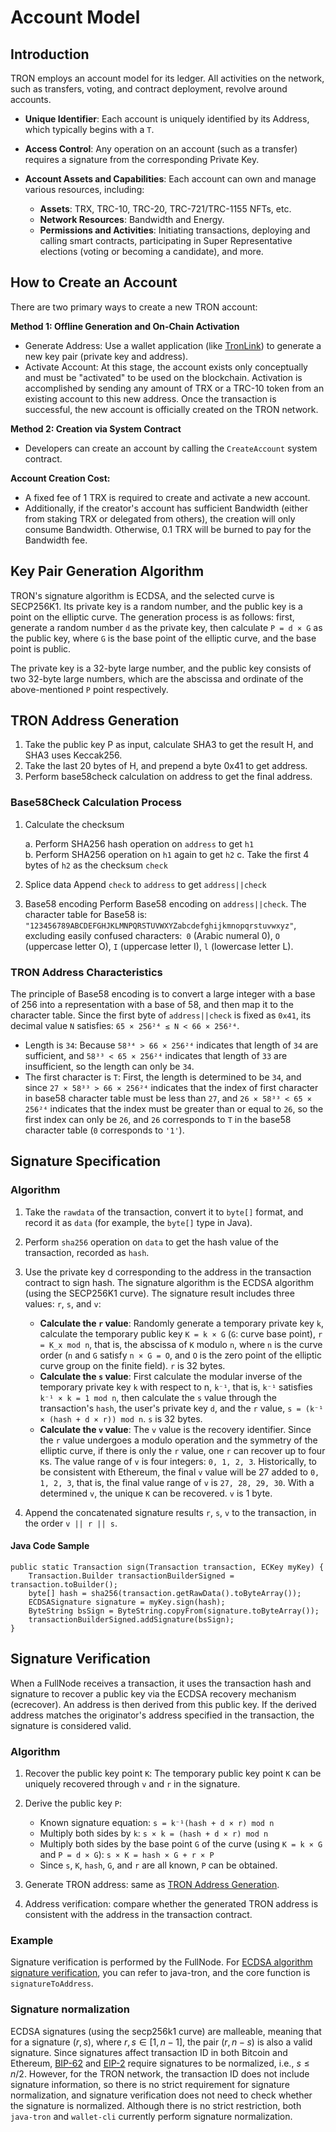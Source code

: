 # Account Model

## Introduction
TRON employs an account model for its ledger. All activities on the network, such as transfers, voting, and contract deployment, revolve around accounts.

 - **Unique Identifier**: Each account is uniquely identified by its Address, which typically begins with a `T`.
 - **Access Control**: Any operation on an account (such as a transfer) requires a signature from the corresponding Private Key.
 - **Account Assets and Capabilities**: Each account can own and manage various resources, including:

    - **Assets**: TRX, TRC-10, TRC-20, TRC-721/TRC-1155 NFTs, etc.
    - **Network Resources**: Bandwidth and Energy.
    - **Permissions and Activities**: Initiating transactions, deploying and calling smart contracts, participating in Super Representative elections (voting or becoming a candidate), and more.

## How to Create an Account

There are two primary ways to create a new TRON account:

**Method 1: Offline Generation and On-Chain Activation**

   - Generate Address: Use a wallet application (like [TronLink](https://www.tronlink.org/)) to generate a new key pair (private key and address).
   - Activate Account: At this stage, the account exists only conceptually and must be "activated" to be used on the blockchain. Activation is accomplished by sending any amount of TRX or a TRC-10 token from an existing account to this new address. Once the transaction is successful, the new account is officially created on the TRON network.

**Method 2: Creation via System Contract**

   - Developers can create an account by calling the `CreateAccount` system contract.

**Account Creation Cost:**

   - A fixed fee of 1 TRX is required to create and activate a new account.
   - Additionally, if the creator's account has sufficient Bandwidth (either from staking TRX or delegated from others), the creation will only consume Bandwidth. Otherwise, 0.1 TRX will be burned to pay for the Bandwidth fee.

## Key Pair Generation Algorithm

TRON's signature algorithm is ECDSA, and the selected curve is SECP256K1. Its private key is a random number, and the public key is a point on the elliptic curve. The generation process is as follows: first, generate a random number `d` as the private key, then calculate `P = d × G` as the public key, where `G` is the base point of the elliptic curve, and the base point is public.

The private key is a 32-byte large number, and the public key consists of two 32-byte large numbers, which are the abscissa and ordinate of the above-mentioned `P` point respectively.



## TRON Address Generation

1. Take the public key P as input, calculate SHA3 to get the result H, and SHA3 uses Keccak256.
2. Take the last 20 bytes of H, and prepend a byte 0x41 to get address.
3. Perform base58check calculation on address to get the final address.

### Base58Check Calculation Process

1. Calculate the checksum

    a. Perform SHA256 hash operation on `address` to get `h1`  
    b. Perform SHA256 operation on `h1` again to get `h2` 
    c. Take the first 4 bytes of `h2` as the checksum `check`

2. Splice data Append `check` to `address` to get `address||check`
3. Base58 encoding Perform Base58 encoding on `address||check`. The character table for Base58 is: `"123456789ABCDEFGHJKLMNPQRSTUVWXYZabcdefghijkmnopqrstuvwxyz"`, excluding easily confused characters:` 0` (Arabic numeral 0), `O` (uppercase letter O), `I` (uppercase letter I), `l` (lowercase letter L).

### TRON Address Characteristics

The principle of Base58 encoding is to convert a large integer with a base of 256 into a representation with a base of 58, and then map it to the character table. Since the first byte of `address||check` is fixed as `0x41`, its decimal value `N` satisfies: `65 × 256²⁴ ≤ N < 66 × 256²⁴`.

- Length is `34`: Because `58³⁴ > 66 × 256²⁴` indicates that length of `34` are sufficient, and `58³³ < 65 × 256²⁴` indicates that length of `33` are insufficient, so the length can only be `34`.
- The first character is `T`: First, the length is determined to be `34`, and since `27 × 58³³ > 66 × 256²⁴` indicates that the index of first character in base58 character table must be less than `27`, and `26 × 58³³ < 65 × 256²⁴` indicates that the index must be greater than or equal to `26`, so the first index can only be `26`, and `26` corresponds to `T` in the base58 character table (`0` corresponds to `'1'`).

## Signature Specification

### Algorithm

1. Take the `rawdata` of the transaction, convert it to `byte[]` format, and record it as `data` (for example, the `byte[]` type in Java).
2. Perform `sha256` operation on `data` to get the hash value of the transaction, recorded as `hash`.
3. Use the private key d corresponding to the address in the transaction contract to sign hash. The signature algorithm is the ECDSA algorithm (using the SECP256K1 curve). The signature result includes three values: `r`, `s`, and `v`:

    * **Calculate the `r` value**: Randomly generate a temporary private key `k`, calculate the temporary public key `K = k × G` (`G`: curve base point), `r = K_x mod n`, that is, the abscissa of `K` modulo `n`, where `n` is the curve order (`n` and `G` satisfy `n × G = O`, and `O` is the zero point of the elliptic curve group on the finite field). `r` is 32 bytes.
    * **Calculate the `s` value**: First calculate the modular inverse of the temporary private key `k` with respect to n, `k⁻¹`, that is, `k⁻¹` satisfies `k⁻¹ × k = 1 mod n`, then calculate the `s` value through the transaction's `hash`, the user's private key `d`, and the `r` value, `s = (k⁻¹ × (hash + d × r)) mod n`. `s` is 32 bytes.
    * **Calculate the `v` value**: The `v` value is the recovery identifier. Since the `r` value undergoes a modulo operation and the symmetry of the elliptic curve, if there is only the `r` value, one `r` can recover up to four `K`s. The value range of `v` is four integers: `0, 1, 2, 3`. Historically, to be consistent with Ethereum, the final `v` value will be 27 added to `0, 1, 2, 3`, that is, the final value range of `v` is `27, 28, 29, 30`. With a determined `v`, the unique `K` can be recovered. `v` is 1 byte.

4. Append the concatenated signature results `r`, `s`, `v` to the transaction, in the order `v || r || s`.

#### Java Code Sample

```
public static Transaction sign(Transaction transaction, ECKey myKey) {
    Transaction.Builder transactionBuilderSigned = transaction.toBuilder();
    byte[] hash = sha256(transaction.getRawData().toByteArray());
    ECDSASignature signature = myKey.sign(hash);
    ByteString bsSign = ByteString.copyFrom(signature.toByteArray());
    transactionBuilderSigned.addSignature(bsSign);
}
```

## Signature Verification
When a FullNode receives a transaction, it uses the transaction hash and signature to recover a public key via the ECDSA recovery mechanism (ecrecover). An address is then derived from this public key. If the derived address matches the originator's address specified in the transaction, the signature is considered valid.

### Algorithm

1. Recover the public key point `K`: The temporary public key point `K` can be uniquely recovered through `v` and `r` in the signature.
2. Derive the public key `P`:

    -  Known signature equation: `s = k⁻¹(hash + d × r) mod n`
    -  Multiply both sides by `k`: `s × k = (hash + d × r) mod n`
    -  Multiply both sides by the base point `G` of the curve (using `K = k × G` and `P = d × G`): `s × K = hash × G + r × P`
    -  Since `s`, `K`, `hash`, `G`, and `r` are all known, `P` can be obtained.

3. Generate TRON address: same as [TRON Address Generation](#tron-address-generation).
4. Address verification: compare whether the generated TRON address is consistent with the address in the transaction contract.

### Example

Signature verification is performed by the FullNode. For [ECDSA algorithm signature verification](https://github.com/tronprotocol/java-tron/blob/master/crypto/src/main/java/org/tron/common/crypto/ECKey.java), you can refer to java-tron, and the core function is `signatureToAddress`.

### Signature normalization

ECDSA signatures (using the secp256k1 curve) are malleable, meaning that for a signature $(r, s)$, where $r, s \in [1, n-1]$, the pair $(r, n - s)$ is also a valid signature. Since signatures affect transaction ID in both Bitcoin and Ethereum, [BIP-62](https://github.com/bitcoin/bips/blob/master/bip-0062.mediawiki) and [EIP-2](https://eips.ethereum.org/EIPS/eip-2) require signatures to be normalized, i.e., $s \leq n/2$. However, for the TRON network, the transaction ID does not include signature information, so there is no strict requirement for signature normalization, and signature verification does not need to check whether the signature is normalized. Although there is no strict restriction, both `java-tron` and `wallet-cli` currently perform signature normalization.
